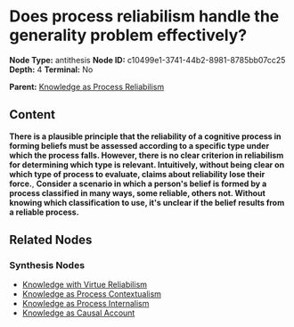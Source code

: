 # Does process reliabilism handle the generality problem effectively?

**Node Type:** antithesis
**Node ID:** c10499e1-3741-44b2-8981-8785bb07cc25
**Depth:** 4
**Terminal:** No

**Parent:** [Knowledge as Process Reliabilism](knowledge-as-process-reliabilism-synthesis-abd567ca-8015-42ef-a67d-4c10ed23890a.md)

## Content

**There is a plausible principle that the reliability of a cognitive process in forming beliefs must be assessed according to a specific type under which the process falls. However, there is no clear criterion in reliabilism for determining which type is relevant. Intuitively, without being clear on which type of process to evaluate, claims about reliability lose their force.**, **Consider a scenario in which a person's belief is formed by a process classified in many ways, some reliable, others not. Without knowing which classification to use, it's unclear if the belief results from a reliable process.**

## Related Nodes

### Synthesis Nodes

- [Knowledge with Virtue Reliabilism](knowledge-with-virtue-reliabilism-synthesis-ed0b965a-f18d-4522-96f9-cd8771ca2841.md)
- [Knowledge as Process Contextualism](knowledge-as-process-contextualism-synthesis-22b00b3b-74ed-4b4d-bbe1-f4f49e6db880.md)
- [Knowledge as Process Internalism](knowledge-as-process-internalism-synthesis-c77d36c2-f388-4686-a9d3-e7015a92380d.md)
- [Knowledge as Causal Account](knowledge-as-causal-account-synthesis-72a0c382-5380-4ef2-9822-7981e13498c5.md)
